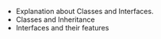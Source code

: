 - Explanation about Classes and Interfaces.
- Classes and Inheritance
- Interfaces and their features